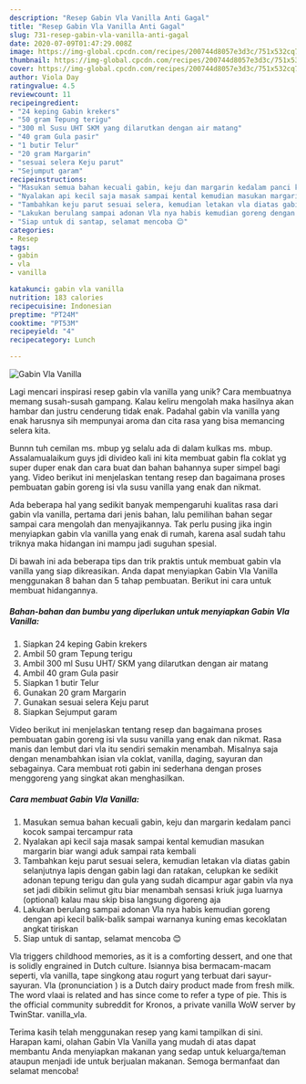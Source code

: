 ```yaml
---
description: "Resep Gabin Vla Vanilla Anti Gagal"
title: "Resep Gabin Vla Vanilla Anti Gagal"
slug: 731-resep-gabin-vla-vanilla-anti-gagal
date: 2020-07-09T01:47:29.008Z
image: https://img-global.cpcdn.com/recipes/200744d8057e3d3c/751x532cq70/gabin-vla-vanilla-foto-resep-utama.jpg
thumbnail: https://img-global.cpcdn.com/recipes/200744d8057e3d3c/751x532cq70/gabin-vla-vanilla-foto-resep-utama.jpg
cover: https://img-global.cpcdn.com/recipes/200744d8057e3d3c/751x532cq70/gabin-vla-vanilla-foto-resep-utama.jpg
author: Viola Day
ratingvalue: 4.5
reviewcount: 11
recipeingredient:
- "24 keping Gabin krekers"
- "50 gram Tepung terigu"
- "300 ml Susu UHT SKM yang dilarutkan dengan air matang"
- "40 gram Gula pasir"
- "1 butir Telur"
- "20 gram Margarin"
- "sesuai selera Keju parut"
- "Sejumput garam"
recipeinstructions:
- "Masukan semua bahan kecuali gabin, keju dan margarin kedalam panci kocok sampai tercampur rata"
- "Nyalakan api kecil saja masak sampai kental kemudian masukan margarin biar wangi aduk sampai rata kembali"
- "Tambahkan keju parut sesuai selera, kemudian letakan vla diatas gabin selanjutnya lapis dengan gabin lagi dan ratakan, celupkan ke sedikit adonan tepung terigu dan gula yang sudah dicampur agar gabin vla nya set jadi dibikin selimut gitu biar menambah sensasi kriuk juga luarnya (optional) kalau mau skip bisa langsung digoreng aja"
- "Lakukan berulang sampai adonan Vla nya habis kemudian goreng dengan api kecil balik-balik sampai warnanya kuning emas kecoklatan angkat tiriskan"
- "Siap untuk di santap, selamat mencoba 😊"
categories:
- Resep
tags:
- gabin
- vla
- vanilla

katakunci: gabin vla vanilla 
nutrition: 183 calories
recipecuisine: Indonesian
preptime: "PT24M"
cooktime: "PT53M"
recipeyield: "4"
recipecategory: Lunch

---
```



![Gabin Vla Vanilla](https://img-global.cpcdn.com/recipes/200744d8057e3d3c/751x532cq70/gabin-vla-vanilla-foto-resep-utama.jpg)

Lagi mencari inspirasi resep gabin vla vanilla yang unik? Cara membuatnya memang susah-susah gampang. Kalau keliru mengolah maka hasilnya akan hambar dan justru cenderung tidak enak. Padahal gabin vla vanilla yang enak harusnya sih mempunyai aroma dan cita rasa yang bisa memancing selera kita.

Bunnn tuh cemilan ms. mbup yg selalu ada di dalam kulkas ms. mbup. Assalamualaikum guys jdi divideo kali ini kita membuat gabin fla coklat yg super duper enak dan cara buat dan bahan bahannya super simpel bagi yang. Video berikut ini menjelaskan tentang resep dan bagaimana proses pembuatan gabin goreng isi vla susu vanilla yang enak dan nikmat.

Ada beberapa hal yang sedikit banyak mempengaruhi kualitas rasa dari gabin vla vanilla, pertama dari jenis bahan, lalu pemilihan bahan segar sampai cara mengolah dan menyajikannya. Tak perlu pusing jika ingin menyiapkan gabin vla vanilla yang enak di rumah, karena asal sudah tahu triknya maka hidangan ini mampu jadi suguhan spesial.


Di bawah ini ada beberapa tips dan trik praktis untuk membuat gabin vla vanilla yang siap dikreasikan. Anda dapat menyiapkan Gabin Vla Vanilla menggunakan 8 bahan dan 5 tahap pembuatan. Berikut ini cara untuk membuat hidangannya.

<!--inarticleads1-->

##### Bahan-bahan dan bumbu yang diperlukan untuk menyiapkan Gabin Vla Vanilla:

1. Siapkan 24 keping Gabin krekers
1. Ambil 50 gram Tepung terigu
1. Ambil 300 ml Susu UHT/ SKM yang dilarutkan dengan air matang
1. Ambil 40 gram Gula pasir
1. Siapkan 1 butir Telur
1. Gunakan 20 gram Margarin
1. Gunakan sesuai selera Keju parut
1. Siapkan Sejumput garam


Video berikut ini menjelaskan tentang resep dan bagaimana proses pembuatan gabin goreng isi vla susu vanilla yang enak dan nikmat. Rasa manis dan lembut dari vla itu sendiri semakin menambah. Misalnya saja dengan menambahkan isian vla coklat, vanilla, daging, sayuran dan sebagainya. Cara membuat roti gabin ini sederhana dengan proses menggoreng yang singkat akan menghasilkan. 

<!--inarticleads2-->

##### Cara membuat Gabin Vla Vanilla:

1. Masukan semua bahan kecuali gabin, keju dan margarin kedalam panci kocok sampai tercampur rata
1. Nyalakan api kecil saja masak sampai kental kemudian masukan margarin biar wangi aduk sampai rata kembali
1. Tambahkan keju parut sesuai selera, kemudian letakan vla diatas gabin selanjutnya lapis dengan gabin lagi dan ratakan, celupkan ke sedikit adonan tepung terigu dan gula yang sudah dicampur agar gabin vla nya set jadi dibikin selimut gitu biar menambah sensasi kriuk juga luarnya (optional) kalau mau skip bisa langsung digoreng aja
1. Lakukan berulang sampai adonan Vla nya habis kemudian goreng dengan api kecil balik-balik sampai warnanya kuning emas kecoklatan angkat tiriskan
1. Siap untuk di santap, selamat mencoba 😊


Vla triggers childhood memories, as it is a comforting dessert, and one that is solidly engrained in Dutch culture. Isiannya bisa bermacam-macam seperti, vla vanilla, tape singkong atau rogurt yang terbuat dari sayur-sayuran. Vla (pronunciation ) is a Dutch dairy product made from fresh milk. The word vlaai is related and has since come to refer a type of pie. This is the official community subreddit for Kronos, a private vanilla WoW server by TwinStar. vanilla_vla. 

Terima kasih telah menggunakan resep yang kami tampilkan di sini. Harapan kami, olahan Gabin Vla Vanilla yang mudah di atas dapat membantu Anda menyiapkan makanan yang sedap untuk keluarga/teman ataupun menjadi ide untuk berjualan makanan. Semoga bermanfaat dan selamat mencoba!
